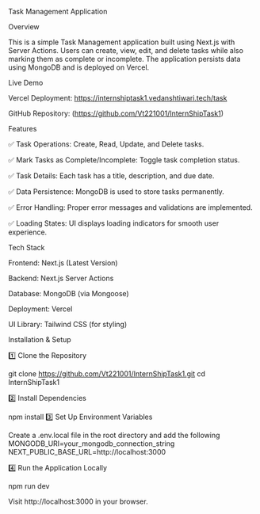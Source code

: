 Task Management Application

Overview

This is a simple Task Management application built using Next.js with Server Actions. Users can create, view, edit, and delete tasks while also marking them as complete or incomplete. The application persists data using MongoDB and is deployed on Vercel.

Live Demo

Vercel Deployment: https://internshiptask1.vedanshtiwari.tech/task

GitHub Repository: (https://github.com/Vt221001/InternShipTask1)

Features

✅ Task Operations: Create, Read, Update, and Delete tasks.

✅ Mark Tasks as Complete/Incomplete: Toggle task completion status.

✅ Task Details: Each task has a title, description, and due date.

✅ Data Persistence: MongoDB is used to store tasks permanently.

✅ Error Handling: Proper error messages and validations are implemented.

✅ Loading States: UI displays loading indicators for smooth user experience.

Tech Stack

Frontend: Next.js (Latest Version)

Backend: Next.js Server Actions

Database: MongoDB (via Mongoose)

Deployment: Vercel

UI Library: Tailwind CSS (for styling)

Installation & Setup

1️⃣ Clone the Repository

git clone https://github.com/Vt221001/InternShipTask1.git
cd InternShipTask1

2️⃣ Install Dependencies

npm install
3️⃣ Set Up Environment Variables

Create a .env.local file in the root directory and add the following
MONGODB_URI=your_mongodb_connection_string
NEXT_PUBLIC_BASE_URL=http://localhost:3000


4️⃣ Run the Application Locally

npm run dev

Visit http://localhost:3000 in your browser.